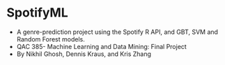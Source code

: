 # SpotifyML
* A genre-prediction project using the Spotify R API, and GBT, SVM and Random Forest models. 
* QAC 385- Machine Learning and Data Mining: Final Project
* By Nikhil Ghosh, Dennis Kraus, and Kris Zhang

